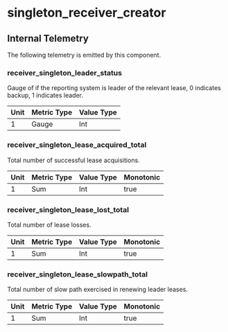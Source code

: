 [comment]: <> (Code generated by mdatagen. DO NOT EDIT.)

# singleton_receiver_creator

## Internal Telemetry

The following telemetry is emitted by this component.

### receiver_singleton_leader_status

Gauge of if the reporting system is leader of the relevant lease, 0 indicates backup, 1 indicates leader.

| Unit | Metric Type | Value Type |
| ---- | ----------- | ---------- |
| 1 | Gauge | Int |

### receiver_singleton_lease_acquired_total

Total number of successful lease acquisitions.

| Unit | Metric Type | Value Type | Monotonic |
| ---- | ----------- | ---------- | --------- |
| 1 | Sum | Int | true |

### receiver_singleton_lease_lost_total

Total number of lease losses.

| Unit | Metric Type | Value Type | Monotonic |
| ---- | ----------- | ---------- | --------- |
| 1 | Sum | Int | true |

### receiver_singleton_lease_slowpath_total

Total number of slow path exercised in renewing leader leases.

| Unit | Metric Type | Value Type | Monotonic |
| ---- | ----------- | ---------- | --------- |
| 1 | Sum | Int | true |
